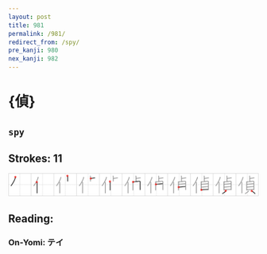 ```yaml
---
layout: post
title: 981
permalink: /981/
redirect_from: /spy/
pre_kanji: 980
nex_kanji: 982
---
```


# {偵}

## `spy`

## Strokes: 11

<div class="stroke"><img src="../images/E581B5.png" /></div>

## Reading:

### On-Yomi: テイ
